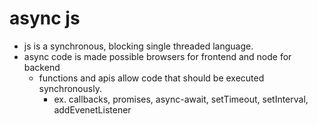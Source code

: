 # async js

- js is a synchronous, blocking single threaded language.
- async code is made possible browsers for frontend and node for backend
  - functions and apis allow code that should be executed synchronously.
    - ex. callbacks, promises, async-await, setTimeout, setInterval, addEvenetListener
